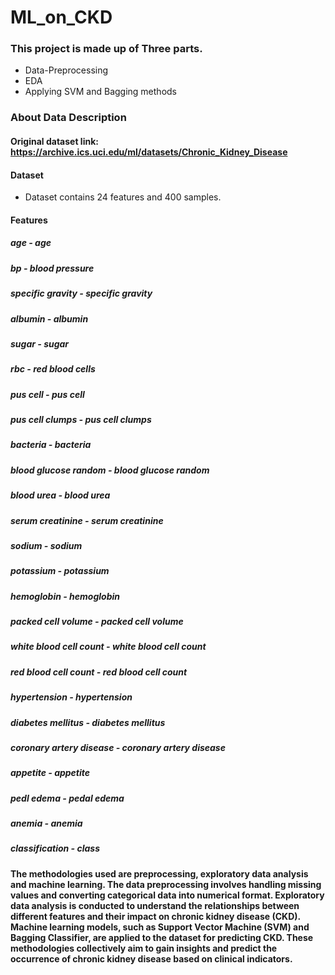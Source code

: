 # ML_on_CKD
### This project is made up of Three parts.
   - Data-Preprocessing
   - EDA
   - Applying SVM and Bagging methods
### About Data Description
#### Original dataset link: https://archive.ics.uci.edu/ml/datasets/Chronic_Kidney_Disease
#### Dataset
   - Dataset contains 24 features and 400 samples.
#### Features
#####  age	  -	age	
#####  bp	  -	blood pressure
#####  specific gravity	  -	specific gravity
#####  albumin	  -     albumin
#####  sugar	  -	sugar
#####  rbc	  -	red blood cells
#####  pus cell	  -	pus cell
#####  pus cell clumps	  -	pus cell clumps
#####  bacteria	  -	bacteria
#####  blood glucose random        -	blood glucose random
#####  blood urea	  -	blood urea
#####  serum creatinine	  -	serum creatinine
#####  sodium	  -	sodium
#####  potassium	  -	potassium
#####  hemoglobin	  -	hemoglobin
#####  packed cell volume	  -	packed cell volume
#####  white blood cell count	  -	white blood cell count
#####  red blood cell count	  -	red blood cell count
#####  hypertension	  -	hypertension
#####  diabetes mellitus	  -	diabetes mellitus
#####  coronary artery disease	  -	coronary artery disease
#####  appetite      -	appetite
#####  pedl edema	  -	pedal edema
#####  anemia	  -	anemia
#####  classification      -	class
#### The methodologies used are preprocessing, exploratory data analysis and machine learning. The data preprocessing involves handling missing values and converting categorical data into numerical format. Exploratory data analysis is conducted to understand the relationships between different features and their impact on chronic kidney disease (CKD). Machine learning models, such as Support Vector Machine (SVM) and Bagging Classifier, are applied to the dataset for predicting CKD. These methodologies collectively aim to gain insights and predict the occurrence of chronic kidney disease based on clinical indicators.
